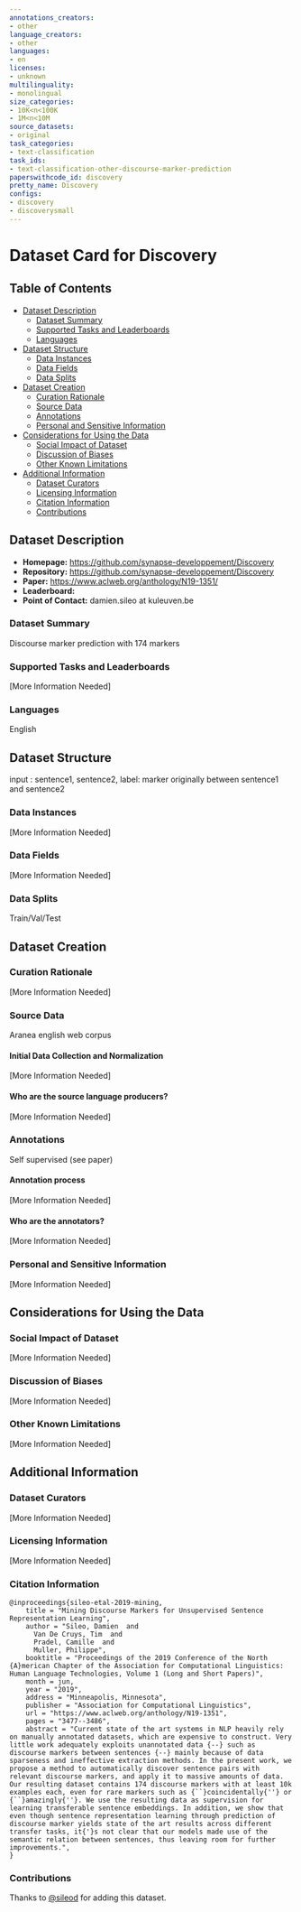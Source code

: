```yaml
---
annotations_creators:
- other
language_creators:
- other
languages:
- en
licenses:
- unknown
multilinguality:
- monolingual
size_categories:
- 10K<n<100K
- 1M<n<10M
source_datasets:
- original
task_categories:
- text-classification
task_ids:
- text-classification-other-discourse-marker-prediction
paperswithcode_id: discovery
pretty_name: Discovery
configs:
- discovery
- discoverysmall
---
```



# Dataset Card for Discovery

## Table of Contents
- [Dataset Description](#dataset-description)
  - [Dataset Summary](#dataset-summary)
  - [Supported Tasks and Leaderboards](#supported-tasks-and-leaderboards)
  - [Languages](#languages)
- [Dataset Structure](#dataset-structure)
  - [Data Instances](#data-instances)
  - [Data Fields](#data-fields)
  - [Data Splits](#data-splits)
- [Dataset Creation](#dataset-creation)
  - [Curation Rationale](#curation-rationale)
  - [Source Data](#source-data)
  - [Annotations](#annotations)
  - [Personal and Sensitive Information](#personal-and-sensitive-information)
- [Considerations for Using the Data](#considerations-for-using-the-data)
  - [Social Impact of Dataset](#social-impact-of-dataset)
  - [Discussion of Biases](#discussion-of-biases)
  - [Other Known Limitations](#other-known-limitations)
- [Additional Information](#additional-information)
  - [Dataset Curators](#dataset-curators)
  - [Licensing Information](#licensing-information)
  - [Citation Information](#citation-information)
  - [Contributions](#contributions)

## Dataset Description

- **Homepage:** https://github.com/synapse-developpement/Discovery
- **Repository:** https://github.com/synapse-developpement/Discovery
- **Paper:** https://www.aclweb.org/anthology/N19-1351/
- **Leaderboard:**
- **Point of Contact:** damien.sileo at kuleuven.be

### Dataset Summary

Discourse marker prediction with 174 markers

### Supported Tasks and Leaderboards

[More Information Needed]

### Languages

English

## Dataset Structure

input : sentence1, sentence2, 
label: marker originally between sentence1 and sentence2

### Data Instances

[More Information Needed]

### Data Fields

[More Information Needed]

### Data Splits

Train/Val/Test

## Dataset Creation

### Curation Rationale

[More Information Needed]

### Source Data

Aranea english web corpus

#### Initial Data Collection and Normalization

[More Information Needed]

#### Who are the source language producers?

[More Information Needed]

### Annotations

Self supervised (see paper)

#### Annotation process

[More Information Needed]

#### Who are the annotators?

[More Information Needed]

### Personal and Sensitive Information

[More Information Needed]

## Considerations for Using the Data

### Social Impact of Dataset

[More Information Needed]

### Discussion of Biases

[More Information Needed]

### Other Known Limitations

[More Information Needed]

## Additional Information

### Dataset Curators

[More Information Needed]

### Licensing Information

[More Information Needed]

### Citation Information

```
@inproceedings{sileo-etal-2019-mining,
    title = "Mining Discourse Markers for Unsupervised Sentence Representation Learning",
    author = "Sileo, Damien  and
      Van De Cruys, Tim  and
      Pradel, Camille  and
      Muller, Philippe",
    booktitle = "Proceedings of the 2019 Conference of the North {A}merican Chapter of the Association for Computational Linguistics: Human Language Technologies, Volume 1 (Long and Short Papers)",
    month = jun,
    year = "2019",
    address = "Minneapolis, Minnesota",
    publisher = "Association for Computational Linguistics",
    url = "https://www.aclweb.org/anthology/N19-1351",
    pages = "3477--3486",
    abstract = "Current state of the art systems in NLP heavily rely on manually annotated datasets, which are expensive to construct. Very little work adequately exploits unannotated data {--} such as discourse markers between sentences {--} mainly because of data sparseness and ineffective extraction methods. In the present work, we propose a method to automatically discover sentence pairs with relevant discourse markers, and apply it to massive amounts of data. Our resulting dataset contains 174 discourse markers with at least 10k examples each, even for rare markers such as {``}coincidentally{''} or {``}amazingly{''}. We use the resulting data as supervision for learning transferable sentence embeddings. In addition, we show that even though sentence representation learning through prediction of discourse marker yields state of the art results across different transfer tasks, it{'}s not clear that our models made use of the semantic relation between sentences, thus leaving room for further improvements.",
}
```

### Contributions

Thanks to [@sileod](https://github.com/sileod) for adding this dataset.
